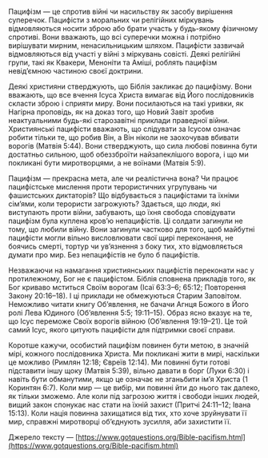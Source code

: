 Пацифізм — це спротив війні чи насильству як засобу вирішення суперечок. Пацифісти з моральних чи релігійних міркувань відмовляються носити зброю або брати участь у будь-якому фізичному спротиві. Вони вважають, що всі суперечки можна і потрібно вирішувати мирним, ненасильницьким шляхом. Пацифісти зазвичай відмовляються від участі у війні з міркувань совісті. Деякі релігійні групи, такі як Квакери, Меноніти та Аміші, роблять пацифізм невід’ємною частиною своєї доктрини.

Деякі християни стверджують, що Біблія закликає до пацифізму. Вони вважають, що все вчення Ісуса Христа вимагає від Його послідовників скласти зброю і сприяти миру. Вони посилаються на такі уривки, як Нагірна проповідь, як на доказ того, що Новий Завіт зробив неактуальними будь-які старозавітні приклади праведної війни. Християнські пацифісти вважають, що слідувати за Ісусом означає робити тільки те, що робив Він, а Він ніколи не заохочував вбивати ворогів (Матвія 5:44). Вони стверджують, що сила любові повинна бути достатньо сильною, щоб обеззброїти найзапеклішого ворога, і що ми покликані бути миротворцями, а не воїнами (Матвія 5:9).

Пацифізм — прекрасна мета, але чи реалістична вона? Чи працює пацифістське мислення проти терористичних угрупувань чи фашистських диктаторів? Що відбувається з пацифістами та їхніми сім’ями, коли терористи загрожують? Здається, що люди, які виступають проти війни, забувають, що їхня свобода сповідувати пацифізм була куплена кров’ю непацифістів. Ці солдати загинули не тому, що любили війну. Вони загинули частково для того, щоб майбутні пацифісти могли вільно висловлювати свої щирі переконання, не боячись смерті, тортур чи ув’язнення з боку тих, хто відмовляється думати про мир. Без непацифістів не було б пацифістів.

Незважаючи на намагання християнських пацифістів переконати нас у протилежному, Бог не є пацифістом. Біблія сповнена прикладів того, як Бог криваво мститься Своїм ворогам (Ісаї 63:3–6; 65:12; Повторення Закону 20:16–18). І ці приклади не обмежуються Старим Заповітом. Неможливо читати книгу Об’явлення, не бачачи Агнця Божого в Його ролі Лева Юдиного (Об’явлення 5:5; 19:11–15). Образ ясно вказує на те, що Ісус переможе Своїх ворогів війною (Об’явлення 19:19–21). Це той самий Ісус, якого цитують пацифісти для підтримки своєї справи.

Коротше кажучи, особистий пацифізм повинен бути метою, в значній мірі, кожного послідовника Христа. Ми покликані жити в мирі, наскільки це можливо (Римлян 12:18; Євреїв 12:14). Ми повинні бути готові підставити іншу щоку (Матвія 5:39), вільно давати в борг (Луки 6:30) і навіть бути обманутими, якщо це означає не зганьбити ім’я Христа (1 Коринтян 6:7). Коли мир — це вибір, ми повинні йти до нього так далеко, як тільки зможемо. Але коли під загрозою життя і свободи інших людей, вищий закон спонукає нас стати на їхній захист (Притчі 24:11–12; Івана 15:13). Коли нація повинна захищатися від тих, хто хоче зруйнувати її мир, справжні миротворці об’єднують зусилля, аби захистити її.

Джерело тексту — [https://www.gotquestions.org/Bible-pacifism.html](https://www.gotquestions.org/Bible-pacifism.html)
